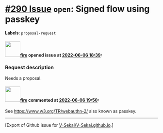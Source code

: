 # [\#290 Issue](https://github.com/V-Sekai/V-Sekai.github.io/issues/290) `open`: Signed flow using passkey
**Labels**: `proposal-request`


#### <img src="https://avatars.githubusercontent.com/u/32321?u=c2e06a3d2b49a467aa907e54aa259516440267cc&v=4" width="50">[fire](https://github.com/fire) opened issue at [2022-06-06 18:39](https://github.com/V-Sekai/V-Sekai.github.io/issues/290):

### Request description

Needs a proposal.

#### <img src="https://avatars.githubusercontent.com/u/32321?u=c2e06a3d2b49a467aa907e54aa259516440267cc&v=4" width="50">[fire](https://github.com/fire) commented at [2022-06-06 19:50](https://github.com/V-Sekai/V-Sekai.github.io/issues/290#issuecomment-1147845270):

See https://www.w3.org/TR/webauthn-2/ also known as passkey.


-------------------------------------------------------------------------------



[Export of Github issue for [V-Sekai/V-Sekai.github.io](https://github.com/V-Sekai/V-Sekai.github.io).]
